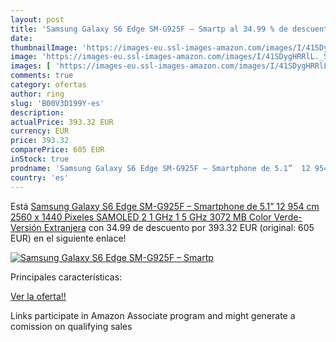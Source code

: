 ```yaml
---
layout: post
title: 'Samsung Galaxy S6 Edge SM-G925F – Smartp al 34.99 % de descuento'
date: 
thumbnailImage: 'https://images-eu.ssl-images-amazon.com/images/I/41SDygHRRlL._SL200_.jpg'
image: 'https://images-eu.ssl-images-amazon.com/images/I/41SDygHRRlL._SL200_.jpg'
images: [ 'https://images-eu.ssl-images-amazon.com/images/I/41SDygHRRlL._SL200_.jpg' ]
comments: true
category: ofertas
author: ring
slug: 'B00V3D199Y-es'
description:
actualPrice: 393.32 EUR
currency: EUR
price: 393.32
comparePrice: 605 EUR
inStock: true
prodname: 'Samsung Galaxy S6 Edge SM-G925F – Smartphone de 5.1”  12 954 cm  2560 x 1440 Pixeles  SAMOLED  2 1 GHz  1 5 GHz  3072 MB   Color Verde- Versión Extranjera'
country: 'es'
---
```


Está [Samsung Galaxy S6 Edge SM-G925F – Smartphone de 5.1”  12 954 cm  2560 x 1440 Pixeles  SAMOLED  2 1 GHz  1 5 GHz  3072 MB   Color Verde- Versión Extranjera](https://www.amazon.es/dp/B00V3D199Y/?tag=tolees-21) con 34.99 de descuento por 393.32 EUR (original: 605 EUR) en el siguiente enlace!

[![Samsung Galaxy S6 Edge SM-G925F – Smartp](https://images-eu.ssl-images-amazon.com/images/I/41SDygHRRlL._SL200_.jpg)](https://www.amazon.es/dp/B00V3D199Y/?tag=tolees-21)

Principales características:


[Ver la oferta!!](https://www.amazon.es/dp/B00V3D199Y/?tag=tolees-21)

Links participate in Amazon Associate program and might generate a comission on qualifying sales



